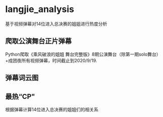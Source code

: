 # langjie_analysis
基于视频弹幕对14位进入总决赛的姐姐进行热度分析
## 爬取公演舞台正片弹幕
Python爬取《乘风破浪的姐姐 舞台完整版》8期公演舞台（除第一期solo舞台）+成团夜所有视频弹幕，时间截止到2020/9/19.
## 弹幕词云图
## 最热“CP"
根据弹幕计算14位进入总决赛的姐姐们的相关系
